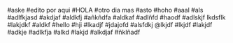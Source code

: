 #aske
#edito por aqui
#HOLA
#otro dia mas
#asto
#hoho
#aaal
#als
#adlfkjasd
#akdjaf
#aldkfj
#añkñdfa
#aldkaf
#adlñfd
#haodf
#adlskjf
lkdsflk
#lakjdkf
#aldkf
#hello
#hji
#lkadjf
#jdajofd
#alsfdkj
@lkjdf
#lkjdf
#lakjdf
#adkje
#adlkfja
#alkd
#lakjd
#alkdjaf
#ñklñadf
